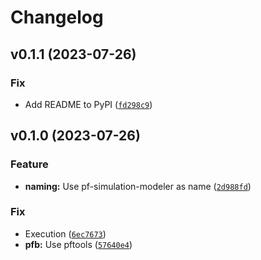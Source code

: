 # Changelog

<!--next-version-placeholder-->

## v0.1.1 (2023-07-26)

### Fix

* Add README to PyPI ([`fd298c9`](https://github.com/Kitware/pf-simulation-modeler/commit/fd298c9ac1d81dc50db1a4e96261a60224f0e4e3))

## v0.1.0 (2023-07-26)

### Feature

* **naming:** Use pf-simulation-modeler as name ([`2d988fd`](https://github.com/Kitware/pf-simulation-modeler/commit/2d988fd27ad773ef91ef48a4efd505fc174f2435))

### Fix

* Execution ([`6ec7673`](https://github.com/Kitware/pf-simulation-modeler/commit/6ec7673ccb52f7ddcdb906e86543564142d73d76))
* **pfb:** Use pftools ([`57640e4`](https://github.com/Kitware/pf-simulation-modeler/commit/57640e4f0f627b4115c8af742b7a3da9a6035eb0))
